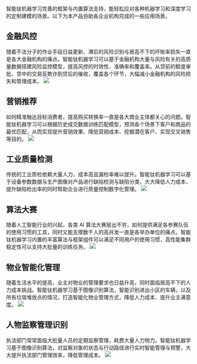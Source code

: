 智能钛机器学习完善的框架与内置算法支持，能轻松应对各种机器学习和深度学习的定制建模的场景。以下为本产品协助各企业机构完成的一些应用场景。

## 金融风控
随着不法分子的作业手段日益更新、滞后的风险识别与居高不下的坏账率损失一直是各大金融机构的痛点。智能钛机器学习可以基于金融机构大量与风险有关的高质量数据搭建风险监控模型，提高风控的时效性、准确率和覆盖率。从贷前的额度审批、贷中的交易反欺诈到贷后的催收，覆盖各个环节，大幅减小金融机构的风险损失和管理成本。
![](https://main.qcloudimg.com/raw/a1dbfd3966cf5a5e10f3fb24b72bf2e4.jpg)
## 营销推荐
如何精准触达目标消费者，提高购买转换率一直是各大商业主体都关心的问题。智能钛机器学习可以根据历史成交数据训练匹配模型，预测各个场景下客户和商品的最优匹配，从而实现提升营销效果、降低营销成本、挖掘潜在客户、实现交叉销售等目的。
![](https://main.qcloudimg.com/raw/255a5a0fd75f3ab874073e52921df5db/2.%E8%90%A5%E9%94%80%E6%8E%A8%E8%8D%90@2xwps%E5%9B%BE%E7%89%87.jpg)
## 工业质量检测
传统的工业质检依赖大量人力，成本高且漏检率难以提升。智能钛机器学习可以基于设备参数数据与生产图像对产品进行缺陷检测与缺陷分类，大大降低人力成本、提升缺陷检出率的同时帮助企业进行质量控制数字化管理。
![](https://main.qcloudimg.com/raw/9d308603026dbbc966f8319185150b4b/3.%E5%B7%A5%E4%B8%9A%E8%B4%A8%E9%87%8F%E6%A3%80%E6%B5%8B@2xwps%E5%9B%BE%E7%89%87.jpg)
## 算法大赛
随着人工智能行业的兴起，各类 AI 算法大赛层出不穷，如何提供满足各参赛队伍的使用习惯的工具，同时又能支撑数千人的高并发一直是各举办单位的痛点。智能钛机器学习内置的丰富算法与框架组件可以满足不同用户的使用习惯，高性能集群稳定性可以支持大批量的训练任务。
![](https://main.qcloudimg.com/raw/0302aa6ac3896b4a931685fdd206233b/4.%E7%AE%97%E6%B3%95%E5%A4%A7%E8%B5%9B@2xwps%E5%9B%BE%E7%89%87.jpg)
## 物业智能化管理
随着生活水平的提高，业主对物业的管理要求也日益升高，同时面临居高不下的人力成本挑战。智能钛机器学习基于图像识别算法，智能识别进出小区的车辆，以及所有垃圾堆放点的情况，打造智能化物业管理方式，降低人力成本、提升业主满意度。
![](https://main.qcloudimg.com/raw/61296ba56eccd073d359c3dc7f4393e8/5.%E7%89%A9%E4%B8%9A%E6%99%BA%E8%83%BD%E5%8C%96%E7%AE%A1%E7%90%86@2xwps%E5%9B%BE%E7%89%87.jpg)
## 人物监察管理识别
执法部门常常面临大批量人员的定期监察管理，耗费大量人力物力。智能钛机器学习基于图像识别算法，对监察对象的状态与行动路径进行实时智能管理与预警，大大提升执法部门管理效率，降低管理成本。
![](https://main.qcloudimg.com/raw/2fa6ee84ca15a9a06212e114e3a01469/6.%E4%BB%BB%E5%8A%A1%E7%9B%91%E5%AF%9F%E7%AE%A1%E7%90%86%E8%AF%86%E5%88%AB@2xwps%E5%9B%BE%E7%89%87.jpg)
